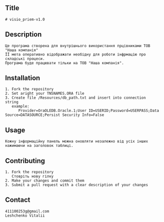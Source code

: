 ﻿## Title
	# visio_priem-v1.0
## Description
	Це програма створена для внутрішнього використання прцівниками ТОВ "Наша компанія"
	ЇЇ мета оперативно відображати необідну для роботи інфрмацію про складські процеси.
	Програма буде працювати тільки на ТОВ "Наша компанія".
## Installation
	1. Fork the repository
	2. Set aright your TNSNAMES.ORA file
	3. Create file /Resources/db_path.txt and insert into connection string
	   example:
	      Provider=OraOLEDB.Oracle.1;User ID=USERID;Password=USERPASS;Data Source=DATASOURCE;Persist Security Info=False
## Usage
	Кожну інформаційну панель можна оновляти незалежно від усіх інших нажимаючи на заголовок таблиці. 
## Contributing
	1. Fork the repository
	   Стовріть нову гілку
	2. Make your changes and commit them
	3. Submit a pull request with a clear description of your changes
## Contact
	411100253g@gmail.com
	Leshchenko Vitalii
